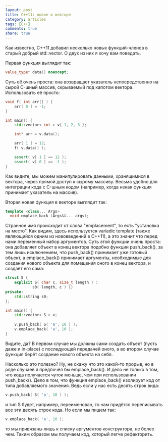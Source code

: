 ```yaml
---
layout: post
title: C++11: новое в векторе
category: articles
tags: [C++]
comments: true
share: true
---
```


Как известно, C++11 добавил несколько новых функций-членов в старый добрый std::vector. О двух из них я хочу вам поведать.

Первая функция выглядит так:

```cpp
value_type* data() noexcept;
```

Суть её очень проста: она возвращает указатель непосредственно на сырой C-шный массив, скрываемый под капотом вектора. Использовать её просто:

```cpp
void f( int arr[] ) {
    arr[ 0 ] = -1;
}

int main() {
    std::vector< int > v{ 1, 2, 3 };

    int* arr = v.data();

    arr[ 1 ] = 12;
    f( v.data() );

    assert( v[ 1 ] == 12 );
    assert( v[ 0 ] == -1 );
}
```

Как видите, мы можем манипулировать данными, хранящимися в вектора, через прямой доступ к сырому массиву. Весьма удобно для интеграции кода с C-шным кодом (например, когда некая функция принимает указатель на массив).

Вторая новая функция в векторе выглядит так:

```cpp
template <class... Args>
  void emplace_back (Args&&... args);
```

Странное имя происходит от слова "emplacement", то есть "установка на место". Как видим, здесь используется variadic template (также являющийся одним из нововведений в C++11), а это значит что перед нами переменный набор аргументов. Суть этой функции очень проста: она добавляет объект в конец вектора подобно функции push_back(), за тем лишь исключением, что push_back() принимает уже готовый объект, а emplace_back() принимает аргументы, необходимые для создания нового объекта для помещения оного в конец вектора, и создаёт его сама:

```cpp
struct S {
    explicit S( char c, size_t length ) :
            s0( length, c ) {}
private:
    std::string s0;
};

int main() {
    std::vector< S > v;
    
    v.push_back( S( 'a', 10 ) );
    v.emplace_back( 'a', 10 );
}
```

Видите, да? В первом случае мы должны сами создать объект (пусть даже и in-place) с последующей передачей оного, а во втором случае функция берёт создание нового объекта на себя.

Насколько это полезно? Ну, не скажу что это какой-то прорыв, но в ряде случаев я предпочёл бы emplace_back(). И дело не только в том, что кода получается чуток меньше, чем при использовании push_back(). Дело в том, что функция emplace_back() изолирует код от типа добавляемого значения. Ведь если у нас есть десять строк вида:

```cpp
v.push_back( S( 'a', 10 ) );
```

и тип S будет, например, переименован, то нам придётся переписывать все эти десять строк кода. Но если мы пишем так:

```cpp
v.emplace_back( 'a', 10 );
```

то мы привязаны лишь к списку аргументов конструктора, не более чем. Таким образом мы получаем код, который легче рефакторить.
